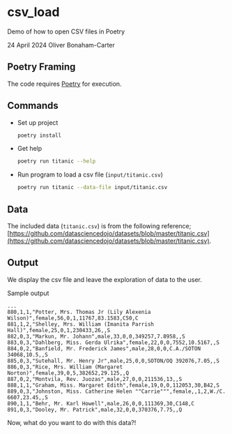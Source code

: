 # csv_load
Demo of how to open CSV files in Poetry

24 April 2024
Oliver Bonaham-Carter

## Poetry Framing

The code requires [Poetry](https://python-poetry.org/docs/) for execution.

## Commands

+ Set up project

    ``` bash
    poetry install
    ```

+ Get help

    ``` bash
    poetry run titanic --help 
    ```

+ Run program to load a csv file (`input/titanic.csv`)
    ``` bash
    poetry run titanic --data-file input/titanic.csv
    ```

## Data

The included data (`titanic.csv`) is from the following reference; [https://github.com/datasciencedojo/datasets/blob/master/titanic.csv](https://github.com/datasciencedojo/datasets/blob/master/titanic.csv).

## Output

We display the csv file and leave the exploration of data to the user. 

Sample output
``` 
...
880,1,1,"Potter, Mrs. Thomas Jr (Lily Alexenia Wilson)",female,56,0,1,11767,83.1583,C50,C
881,1,2,"Shelley, Mrs. William (Imanita Parrish Hall)",female,25,0,1,230433,26,,S
882,0,3,"Markun, Mr. Johann",male,33,0,0,349257,7.8958,,S
883,0,3,"Dahlberg, Miss. Gerda Ulrika",female,22,0,0,7552,10.5167,,S
884,0,2,"Banfield, Mr. Frederick James",male,28,0,0,C.A./SOTON 34068,10.5,,S
885,0,3,"Sutehall, Mr. Henry Jr",male,25,0,0,SOTON/OQ 392076,7.05,,S
886,0,3,"Rice, Mrs. William (Margaret Norton)",female,39,0,5,382652,29.125,,Q
887,0,2,"Montvila, Rev. Juozas",male,27,0,0,211536,13,,S
888,1,1,"Graham, Miss. Margaret Edith",female,19,0,0,112053,30,B42,S
889,0,3,"Johnston, Miss. Catherine Helen ""Carrie""",female,,1,2,W./C. 6607,23.45,,S
890,1,1,"Behr, Mr. Karl Howell",male,26,0,0,111369,30,C148,C
891,0,3,"Dooley, Mr. Patrick",male,32,0,0,370376,7.75,,Q
```

Now, what do you want to do with this data?!

